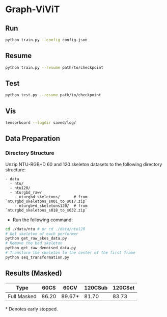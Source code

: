 # Graph-ViViT

## Run

```bash
python train.py --config config.json
```

## Resume

```bash
python train.py --resume path/to/checkpoint
```

## Test

```bash
python test.py --resume path/to/checkpoint
```

## Vis

```bash
tensorboard --logdir saved/log/
```

## Data Preparation

### Directory Structure

Unzip NTU-RGB+D 60 and 120 skeleton datasets to the following directory structure:

```text
- data
  - ntu/
  - ntu120/
  - nturgbd_raw/
    - nturgbd_skeletons/      # from `nturgbd_skeletons_s001_to_s017.zip`
    - nturgb+d_skeletons120/  # from `nturgbd_skeletons_s018_to_s032.zip`
```

- Run the following command:

```bash
cd ./data/ntu # or cd ./data/ntu120
# Get skeleton of each performer
python get_raw_skes_data.py
# Remove the bad skeleton 
python get_raw_denoised_data.py
# Transform the skeleton to the center of the first frame
python seq_transformation.py
```

## Results (Masked)

| Type | 60CS | 60CV | 120CSub | 120CSet |
| --- | ---| --- | --- | --- |
| Full Masked | 86.20 | 89.67* | 81.70 | 83.73 |

\* Denotes early stopped.